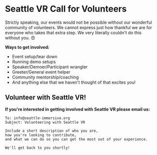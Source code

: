 # Seattle VR Call for Volunteers

Strictly speaking, our events would not be possible without our wonderful community of volunteers. We cannot express just how thankful we are for everyone who takes that extra step. We very literally couldn't do this without you. :heart_eyes:

**Ways to get involved:**
- Event setup/tear down
- Running demo setups
- Speaker/Demoer/Participant wrangler
- Greeter/General event helper
- Community mentorship/coaching
- And anything else that we haven't thought of that excites you!

## Volunteer with Seattle VR!

**If you're interested in getting involved with Seattle VR please email us:**
```
To: info@seattle-immersive.org
Subject: Volunteering with Seattle VR

Include a short description of who you are, 
how you're looking to contribute, 
and what we can do so you can get the most out of your experience.

We'll get back to you shortly!
```
